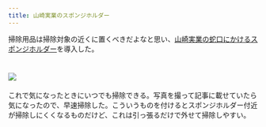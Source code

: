 ```yaml
---
title: 山崎実業のスポンジホルダー
---
```

掃除用品は掃除対象の近くに置くべきだよなと思い、[山崎実業の蛇口にかけるスポンジホルダー](https://www.amazon.co.jp/dp/B07MM4GC6P)を導入した。

![](https://lh3.googleusercontent.com/docs/ADP-6oEZyXnNbFiTJlgVC_vCLRjQIoGNvJHeCyUtu-Cb6qipaY-UqiciU25XT_5zMDe2tYaCfYZexp0BXVRngoLjGtmxR0WyrFZjDajPq7tgx8Z3jKU6xyYPFSCVzGMPqdqeoIJeiCiuxnnX5tOIuC_z7eQqM1gSd0fz8qrKWA7vg31s7zzi3Mt_oB4BUBNFjmDX81PcAPF4EibQnLPTzqQVfMUZzp6Rvnv41htUix16qoWSSXHSy7ZChWgIwIH3GsFVPY50hzV0E_Mx7RZlg_8JhKdDBlBq5cbwcPfV7FhPhzLgix9SM7dTtiPEeIj52O_t68CL89vk2Ve-jDpHZKdF6r-HhiRpRegs6spkbGFWRCPUCBAg3DHQ9TQmRd_36-AjXObR8Ds5r7z-oeOrw5ujSH0e9WBG8naBZFsaDSYm8jDX2KghoQzpW7bRx17VaZCk0sOWtSwctV7o9a3u87joFt9eh4vMHCXfTw7rybstDX_kJUimD1wHtgO1KlZcnE2LPgSQ1noL9ic35LqulfNELVXaSQ_DXfmAkXB25khEDGAPO2vXeYu_VXQN5dbh7XPZ5Zx1bfqqLNjLhCpaU_ad5fCOVrznWkZD8sco9KgqzSvE83Ad4B6SgqGowXrqLOUc1WWdyL6kfxqcpwSlqB4fZZGYQZb2f64Cn7veyowS9YqXp5q7grjDUppA-dnyTt74HDI8yagfBTas2QHPgRIPS1mBfpdAWMSy8qdR6h79SBzwBYjuOu-0lnyvXjHzT3BWzCHmCjj6R5sB7cOOG5IfDxSLRqEUfeA9PeUn3ofsVMAlqI23bIec8WwIa86FkxeEYU_vf28Miyo3iXDd4DLp31ZQlPauwROKTLFxgMdYLt2L0sjsxiiSMvLgEleEZQQfCjX8Rpn0M3O45sCxYJo0wLvGrsTtzccWPDwnEfusI9CNk66F5nhig0BQ4EX3lY7bsPt8ws-HIEMdY9IYHtkAkB5TuRj5voNp_PsqKqJIFhbUGCYDIhjKg8uYI7qMp_2lBKc8JdZgHKrbVhpUcy9ibR3eXI6cUw8KKuBT5pZJMYxKmuWh6-l2CUaGtIyXpDVs3kgCSqEZBBbBmdy2bdQTMRq2E1XfzJvG3s_wGpnnr64DE7Cfs3blM_sK2VrZPp0v7abi5ar575FtCngmdQe0_NR8giQ3q03az77j38xufsTuqKLHoFS7MTOV0XCdf9KCiH1SAstMAA7iqeOS0r8OULIVGI7iE5O6OL5NviOYfp60H8Qr)
================================================================================================================================================================================================================================================================================================================================================================================================================================================================================================================================================================================================================================================================================================================================================================================================================================================================================================================================================================================================================================================================================================================================================================================================================================================================================================================================================================

これで気になったときにいつでも掃除できる。写真を撮って記事に載せていたら気になったので、早速掃除した。こういうものを付けるとスポンジホルダー付近が掃除しにくくなるものだけど、これは引っ張るだけで外せて掃除しやすい。
